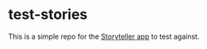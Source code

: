 # test-stories
This is a simple repo for the [Storyteller app](https://github.com/AllPurposeName/storyteller) to test against.
